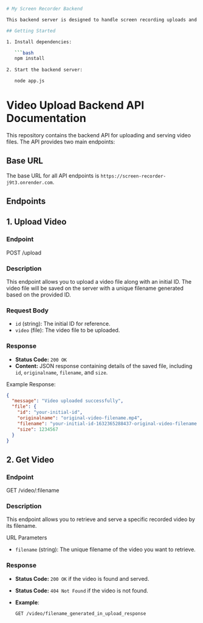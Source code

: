 ```sh
# My Screen Recorder Backend

This backend server is designed to handle screen recording uploads and integrate with WhisperAI for transcription.

## Getting Started

1. Install dependencies:

   ```bash
   npm install
   
2. Start the backend server:

   node app.js

```


# Video Upload Backend API Documentation

This repository contains the backend API for uploading and serving video files. The API provides two main endpoints:

## Base URL

The base URL for all API endpoints is `https://screen-recorder-j9t3.onrender.com`.

## Endpoints


## 1. Upload Video


### Endpoint

POST /upload


### Description

This endpoint allows you to upload a video file along with an initial ID. The video file will be saved on the server with a unique filename generated based on the provided ID.

### Request Body

- `id` (string): The initial ID for reference.
- `video` (file): The video file to be uploaded.

### Response

- **Status Code:** `200 OK`
- **Content:** JSON response containing details of the saved file, including `id`, `originalname`, `filename`, and `size`.

Example Response:
```json
{
  "message": "Video uploaded successfully",
  "file": {
    "id": "your-initial-id",
    "originalname": "original-video-filename.mp4",
    "filename": "your-initial-id-1632365288437-original-video-filename.mp4",
    "size": 1234567
  }
}
```
## 2. Get Video

### Endpoint

GET /video/:filename


### Description
This endpoint allows you to retrieve and serve a specific recorded video by its filename.

URL Parameters
- `filename` (string): The unique filename of the video you want to retrieve.


### Response
- **Status Code:** `200 OK` if the video is found and served.
- **Status Code:** `404 Not Found` if the video is not found.

- **Example**:
  ```http
  GET /video/filename_generated_in_upload_response
  ```
